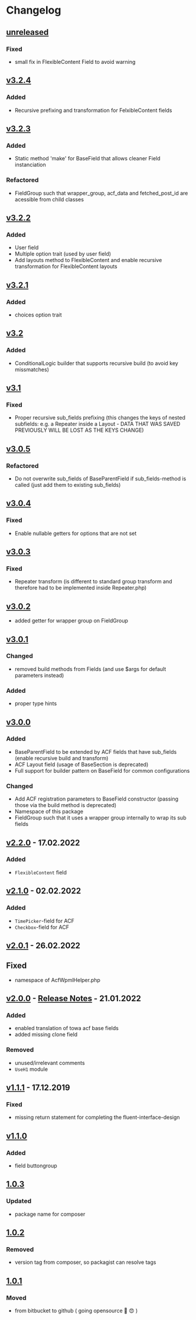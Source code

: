 # Changelog

## [unreleased]

### Fixed

- small fix in FlexibleContent Field to avoid warning


## [v3.2.4]

### Added

- Recursive prefixing and transformation for FelxibleContent fields

## [v3.2.3]

### Added

- Static method 'make' for BaseField that allows cleaner Field instanciation

### Refactored

- FieldGroup such that wrapper_group, acf_data and fetched_post_id are acessible from child classes

## [v3.2.2]

### Added

- User field
- Multiple option trait (used by user field)
- Add layouts method to FlexibleContent and enable recursive transformation for FlexibleContent layouts

## [v3.2.1]

### Added

- choices option trait

## [v3.2]

### Added

- ConditionalLogic builder that supports recursive build (to avoid key missmatches)

## [v3.1]

### Fixed

- Proper recursive sub_fields prefixing (this changes the keys of nested subfields: e.g. a Repeater inside a Layout - DATA THAT WAS SAVED PREVIOUSLY WILL BE LOST AS THE KEYS CHANGE)

## [v3.0.5]

### Refactored

- Do not overwrite sub_fields of BaseParentField if sub_fields-method is called (just add them to existing sub_fields)

## [v3.0.4]

### Fixed

- Enable nullable getters for options that are not set

## [v3.0.3]

### Fixed

- Repeater transform (is different to standard group transform and therefore had to be implemented inside Repeater.php)

## [v3.0.2]

- added getter for wrapper group on FieldGroup

## [v3.0.1]

### Changed

- removed build methods from Fields (and use $args for default parameters instead)

### Added

- proper type hints

## [v3.0.0]

### Added

- BaseParentField to be extended by ACF fields that have sub_fields (enable recursive build and transform)
- ACF Layout field (usage of BaseSection is deprecated)
- Full support for builder pattern on BaseField for common configurations

### Changed

- Add ACF registration parameters to BaseField constructor (passing those via the build method is deprecated)
- Namespace of this package 
- FieldGroup such that it uses a wrapper group internally to wrap its sub fields

## [v2.2.0] - 17.02.2022

### Added

- `FlexibleContent` field

## [v2.1.0] - 02.02.2022

### Added

- `TimePicker`-field for ACF
- `Checkbox`-field for ACF

## [v2.0.1] - 26.02.2022

## Fixed

- namespace of AcfWpmlHelper.php

## [v2.0.0] - [Release Notes](./docs/release-notes/v2.0.0.md) - 21.01.2022

### Added

- enabled translation of towa acf base fields
- added missing clone field

### Removed

- unused/irrelevant comments
- `UseH1` module

## [v1.1.1] - 17.12.2019

### Fixed

- missing return statement for completing the fluent-interface-design

## [v1.1.0]

### Added

- field buttongroup

## [1.0.3]

### Updated

- package name for composer

## [1.0.2]

### Removed

- version tag from composer, so packagist can resolve tags

## [1.0.1]

### Moved

- from bitbucket to github ( going opensource :muscle: :heart_eyes: )

[v3.2.4]: https://github.com/digit-one-dev/d1-acf-fields/releases/tag/v3.2.4
[v3.2.3]: https://github.com/digit-one-dev/d1-acf-fields/releases/tag/v3.2.3
[v3.2.2]: https://github.com/digit-one-dev/d1-acf-fields/releases/tag/v3.2.2
[v3.2.1]: https://github.com/digit-one-dev/d1-acf-fields/releases/tag/v3.2.1
[v3.2]: https://github.com/digit-one-dev/d1-acf-fields/releases/tag/v3.2
[v3.1]: https://github.com/digit-one-dev/d1-acf-fields/releases/tag/v3.1
[v3.0.5]: https://github.com/digit-one-dev/d1-acf-fields/releases/tag/v3.0.5
[v3.0.4]: https://github.com/digit-one-dev/d1-acf-fields/releases/tag/v3.0.4
[v3.0.3]: https://github.com/digit-one-dev/d1-acf-fields/releases/tag/v3.0.3
[v3.0.2]: https://github.com/digit-one-dev/d1-acf-fields/releases/tag/v3.0.2
[v3.0.1]: https://github.com/digit-one-dev/d1-acf-fields/releases/tag/v3.0.1
[v3.0.0]: https://github.com/digit-one-dev/d1-acf-fields/releases/tag/v3.0.0
[v2.2.0]: https://github.com/towa-digital/towa-acf-fields/releases/tag/v2.2.0
[v2.1.0]: https://github.com/towa-digital/towa-acf-fields/releases/tag/v2.1.0
[v2.0.1]: https://github.com/towa-digital/towa-acf-fields/releases/tag/v2.0.1
[v2.0.0]: https://github.com/towa-digital/towa-acf-fields/releases/tag/v2.0.0
[v1.1.1]: https://github.com/towa-digital/towa-acf-fields/releases/tag/v1.1.1
[v1.1.0]: https://github.com/towa-digital/towa-acf-fields/releases/tag/v1.1.0
[1.0.3]: https://github.com/towa-digital/towa-acf-fields/releases/tag/1.0.3
[1.0.2]: https://github.com/towa-digital/towa-acf-fields/releases/tag/1.0.2
[1.0.1]: https://github.com/towa-digital/towa-acf-fields/releases/tag/1.0.1
[1.0.0]: https://github.com/towa-digital/towa-acf-fields/releases/tag/1.0.0
[unreleased]: https://github.com/towa-digital/towa-acf-fields/tree/develop
